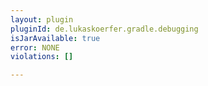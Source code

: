 ```yaml
---
layout: plugin
pluginId: de.lukaskoerfer.gradle.debugging
isJarAvailable: true
error: NONE
violations: []

---
```

